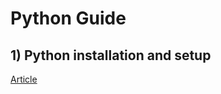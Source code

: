# Python Guide

## 1) Python installation and setup
[Article](https://medium.com/@domalajayashree/how-to-set-up-python-in-a-windows-system-920d6ac2549b)